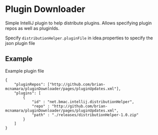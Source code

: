 # Plugin Downloader

Simple IntelliJ plugin to help distribute plugins. Allows specifying plugin repos as well as pluginIds.

Specify `distributionHelper.pluginFile` in idea.properties to specify the json plugin file

## Example

Example plugin file
```
{
    "pluginRepos": ["http://github.com/brian-mcnamara/pluginDownloader/pages/pluginUpdates.xml"],
    "plugins": [
        {
            "id" : "net.bmac.intellij.distributionHelper",
            "repo" : "http://github.com/brian-mcnamara/pluginDownloader/pages/pluginUpdates.xml",
            "path" : "./releases/distributionHelper-1.0.zip"
        }
    ]
}

```
